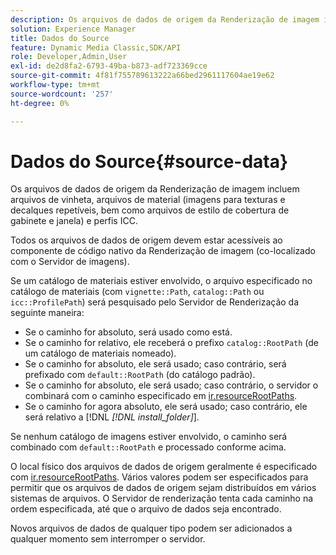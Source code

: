 ```yaml
---
description: Os arquivos de dados de origem da Renderização de imagem incluem arquivos de vinheta, arquivos de material (imagens para texturas e decalques repetíveis, bem como arquivos de estilo de cobertura de gabinete e janela) e perfis ICC.
solution: Experience Manager
title: Dados do Source
feature: Dynamic Media Classic,SDK/API
role: Developer,Admin,User
exl-id: de2d8fa2-6793-49ba-b873-adf723369cce
source-git-commit: 4f81f755789613222a66bed2961117604ae19e62
workflow-type: tm+mt
source-wordcount: '257'
ht-degree: 0%

---
```


# Dados do Source{#source-data}

Os arquivos de dados de origem da Renderização de imagem incluem arquivos de vinheta, arquivos de material (imagens para texturas e decalques repetíveis, bem como arquivos de estilo de cobertura de gabinete e janela) e perfis ICC.

Todos os arquivos de dados de origem devem estar acessíveis ao componente de código nativo da Renderização de imagem (co-localizado com o Servidor de imagens).

Se um catálogo de materiais estiver envolvido, o arquivo especificado no catálogo de materiais (com `vignette::Path`, `catalog::Path` ou `icc::ProfilePath`) será pesquisado pelo Servidor de Renderização da seguinte maneira:

* Se o caminho for absoluto, será usado como está.
* Se o caminho for relativo, ele receberá o prefixo `catalog::RootPath` (de um catálogo de materiais nomeado).
* Se o caminho for absoluto, ele será usado; caso contrário, será prefixado com `default::RootPath` (do catálogo padrão).
* Se o caminho for absoluto, ele será usado; caso contrário, o servidor o combinará com o caminho especificado em [ir.resourceRootPaths](../../../../../../ir-api/server-admin/image-rendering-api-ref/c-ir-server-administration/c-ir-configuration-settings-reference/c-ir-resource-root-folders.md#concept-39a34d2239934079bb396e1bf568a9c2).
* Se o caminho for agora absoluto, ele será usado; caso contrário, ele será relativo a [!DNL *[!DNL install_folder]*].

Se nenhum catálogo de imagens estiver envolvido, o caminho será combinado com `default::RootPath` e processado conforme acima.

O local físico dos arquivos de dados de origem geralmente é especificado com [ir.resourceRootPaths](../../../../../../ir-api/server-admin/image-rendering-api-ref/c-ir-server-administration/c-ir-configuration-settings-reference/c-ir-resource-root-folders.md#concept-39a34d2239934079bb396e1bf568a9c2). Vários valores podem ser especificados para permitir que os arquivos de dados de origem sejam distribuídos em vários sistemas de arquivos. O Servidor de renderização tenta cada caminho na ordem especificada, até que o arquivo de dados seja encontrado.

Novos arquivos de dados de qualquer tipo podem ser adicionados a qualquer momento sem interromper o servidor.
